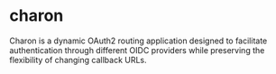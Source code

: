 # charon
Charon is a dynamic OAuth2 routing application designed to facilitate authentication through different OIDC providers while preserving the flexibility of changing callback URLs.
